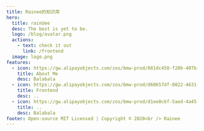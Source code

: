 ```yaml
---
title: Rainee的知识库
hero:
  title: rainUee
  desc: The best is yet to be.
  logo: /blog/avatar.png
  actions:
    - text: check it out
      link: /frontend
  image: logo.png
features:
  - icon: https://gw.alipayobjects.com/zos/bmw-prod/881dc458-f20b-407b-947a-95104b5ec82b/k79dm8ih_w144_h144.png
    title: About Me
    desc: Balabala
  - icon: https://gw.alipayobjects.com/zos/bmw-prod/d60657df-0822-4631-9d7c-e7a869c2f21c/k79dmz3q_w126_h126.png
    title: Frontend
    desc: ..
  - icon: https://gw.alipayobjects.com/zos/bmw-prod/d1ee0c6f-5aed-4a45-a507-339a4bfe076c/k7bjsocq_w144_h144.png
    title: ..
    desc: Balabala
footer: Open-source MIT Licensed | Copyright © 2020<br /> Rainee
---
```

